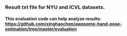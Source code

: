 ### Result txt file for NYU and ICVL datasets.

#### This evaluation code can help analyze results: https://github.com/xinghaochen/awesome-hand-pose-estimation/tree/master/evaluation
